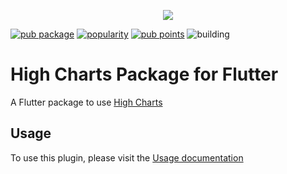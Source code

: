<p align="center">
<img src="https://i.ibb.co/GnKh9tp/kisspng-highsoft-ChartJs-data-visualization-technology-crisp-5b0bc0d5cc2c53-729988461527496917836.jpg" />
</p>


[![pub package](https://img.shields.io/pub/v/chartjs.svg?label=chartjs&color=blue)](https://pub.dev/packages/chartjs)
[![popularity](https://badges.bar/chartjs/popularity)](https://pub.dev/packages/chartjs/score)
[![pub points](https://badges.bar/chartjs/pub%20points)](https://pub.dev/packages/chartjs/score)
![building](https://github.com/senthilnasa/chartjs/workflows/build/badge.svg)


# High Charts Package for Flutter
A Flutter package to use [High Charts](https://www.ChartJs.com/)

## Usage
To use this plugin, please visit the [Usage documentation](https://github.com/senthilnasa/chartjs/wiki)
